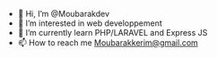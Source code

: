 - 👋 Hi, I’m @Moubarakdev
- 👀 I’m interested in web developpement 
- 🌱 I’m currently learn PHP/LARAVEL and Express JS  
- 📫 How to reach me Moubarakkerim@gmail.com
